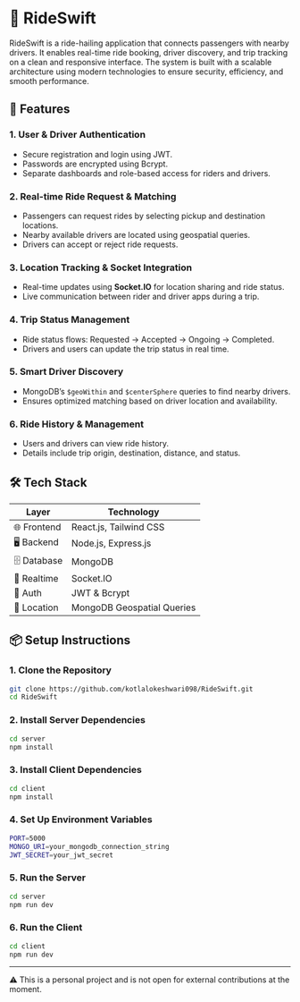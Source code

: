 # 🚗 RideSwift

RideSwift is a ride-hailing application that connects passengers with nearby drivers. It enables real-time ride booking, driver discovery, and trip tracking on a clean and responsive interface. The system is built with a scalable architecture using modern technologies to ensure security, efficiency, and smooth performance.

## 🚀 Features

### 1. User & Driver Authentication
- Secure registration and login using JWT.  
- Passwords are encrypted using Bcrypt.  
- Separate dashboards and role-based access for riders and drivers.

### 2. Real-time Ride Request & Matching
- Passengers can request rides by selecting pickup and destination locations.  
- Nearby available drivers are located using geospatial queries.  
- Drivers can accept or reject ride requests.

### 3. Location Tracking & Socket Integration
- Real-time updates using **Socket.IO** for location sharing and ride status.  
- Live communication between rider and driver apps during a trip.

### 4. Trip Status Management
- Ride status flows: Requested → Accepted → Ongoing → Completed.  
- Drivers and users can update the trip status in real time.

### 5. Smart Driver Discovery
- MongoDB’s `$geoWithin` and `$centerSphere` queries to find nearby drivers.  
- Ensures optimized matching based on driver location and availability.

### 6. Ride History & Management
- Users and drivers can view ride history.  
- Details include trip origin, destination, distance, and status.


## 🛠️ Tech Stack

| Layer       | Technology                 |
|-------------|-----------------------------|
| 🌐 Frontend  | React.js, Tailwind CSS       |
| 🖥 Backend   | Node.js, Express.js          |
| 🗄 Database  | MongoDB                      |
| 📡 Realtime  | Socket.IO                    |
| 🔐 Auth      | JWT & Bcrypt                 |
| 📍 Location  | MongoDB Geospatial Queries   |


## 📦 Setup Instructions

### 1. Clone the Repository
```bash
git clone https://github.com/kotlalokeshwari098/RideSwift.git
cd RideSwift
```
### 2. Install Server Dependencies
```bash
cd server
npm install
```
### 3. Install Client Dependencies
```bash
cd client
npm install
```
### 4. Set Up Environment Variables
```bash
PORT=5000
MONGO_URI=your_mongodb_connection_string
JWT_SECRET=your_jwt_secret
```
### 5. Run the Server
```bash
cd server
npm run dev
```
### 6. Run the Client
```bash
cd client
npm run dev
```
---

⚠️ This is a personal project and is not open for external contributions at the moment.
